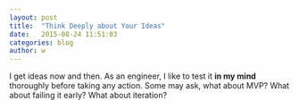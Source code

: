 ```yaml
---
layout: post
title:  "Think Deeply about Your Ideas"
date:   2015-08-24 11:51:03
categories: blog
author: w
---
```


I get ideas now and then. As an engineer, I like to test it **in my mind** thoroughly before taking any action.
Some may ask, what about MVP? What about failing it early? What about iteration?
